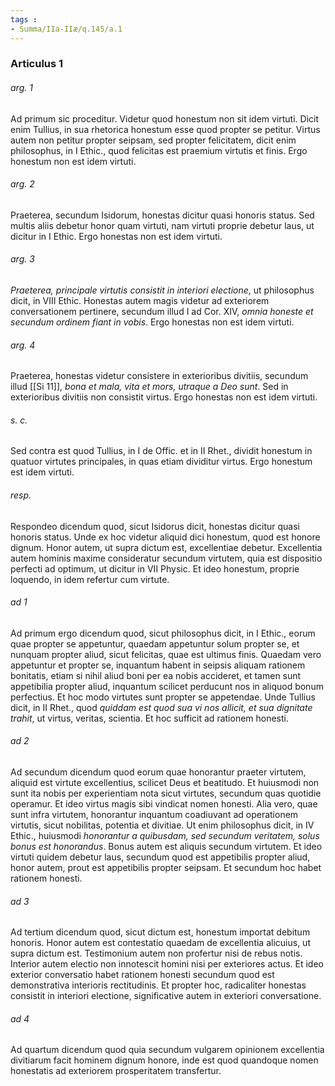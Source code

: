 ```yaml
---
tags : 
- Summa/IIa-IIæ/q.145/a.1
---
```


### Articulus 1

###### arg. 1
Ad primum sic proceditur. Videtur quod honestum non sit idem virtuti. Dicit enim Tullius, in sua rhetorica honestum esse quod propter se petitur. Virtus autem non petitur propter seipsam, sed propter felicitatem, dicit enim philosophus, in I Ethic., quod felicitas est praemium virtutis et finis. Ergo honestum non est idem virtuti.

###### arg. 2
Praeterea, secundum Isidorum, honestas dicitur quasi honoris status. Sed multis aliis debetur honor quam virtuti, nam virtuti proprie debetur laus, ut dicitur in I Ethic. Ergo honestas non est idem virtuti.

###### arg. 3
*Praeterea, principale virtutis consistit in interiori electione*, ut philosophus dicit, in VIII Ethic. Honestas autem magis videtur ad exteriorem conversationem pertinere, secundum illud I ad Cor. XIV, *omnia honeste et secundum ordinem fiant in vobis*. Ergo honestas non est idem virtuti.

###### arg. 4
Praeterea, honestas videtur consistere in exterioribus divitiis, secundum illud [[Si 11]], *bona et mala, vita et mors, utraque a Deo sunt*. Sed in exterioribus divitiis non consistit virtus. Ergo honestas non est idem virtuti.

###### s. c.
Sed contra est quod Tullius, in I de Offic. et in II Rhet., dividit honestum in quatuor virtutes principales, in quas etiam dividitur virtus. Ergo honestum est idem virtuti.

###### resp.
Respondeo dicendum quod, sicut Isidorus dicit, honestas dicitur quasi honoris status. Unde ex hoc videtur aliquid dici honestum, quod est honore dignum. Honor autem, ut supra dictum est, excellentiae debetur. Excellentia autem hominis maxime consideratur secundum virtutem, quia est dispositio perfecti ad optimum, ut dicitur in VII Physic. Et ideo honestum, proprie loquendo, in idem refertur cum virtute.

###### ad 1
Ad primum ergo dicendum quod, sicut philosophus dicit, in I Ethic., eorum quae propter se appetuntur, quaedam appetuntur solum propter se, et nunquam propter aliud, sicut felicitas, quae est ultimus finis. Quaedam vero appetuntur et propter se, inquantum habent in seipsis aliquam rationem bonitatis, etiam si nihil aliud boni per ea nobis accideret, et tamen sunt appetibilia propter aliud, inquantum scilicet perducunt nos in aliquod bonum perfectius. Et hoc modo virtutes sunt propter se appetendae. Unde Tullius dicit, in II Rhet., quod *quiddam est quod sua vi nos allicit, et sua dignitate trahit*, ut virtus, veritas, scientia. Et hoc sufficit ad rationem honesti.

###### ad 2
Ad secundum dicendum quod eorum quae honorantur praeter virtutem, aliquid est virtute excellentius, scilicet Deus et beatitudo. Et huiusmodi non sunt ita nobis per experientiam nota sicut virtutes, secundum quas quotidie operamur. Et ideo virtus magis sibi vindicat nomen honesti. Alia vero, quae sunt infra virtutem, honorantur inquantum coadiuvant ad operationem virtutis, sicut nobilitas, potentia et divitiae. Ut enim philosophus dicit, in IV Ethic., huiusmodi *honorantur a quibusdam, sed secundum veritatem, solus bonus est honorandus*. Bonus autem est aliquis secundum virtutem. Et ideo virtuti quidem debetur laus, secundum quod est appetibilis propter aliud, honor autem, prout est appetibilis propter seipsam. Et secundum hoc habet rationem honesti.

###### ad 3
Ad tertium dicendum quod, sicut dictum est, honestum importat debitum honoris. Honor autem est contestatio quaedam de excellentia alicuius, ut supra dictum est. Testimonium autem non profertur nisi de rebus notis. Interior autem electio non innotescit homini nisi per exteriores actus. Et ideo exterior conversatio habet rationem honesti secundum quod est demonstrativa interioris rectitudinis. Et propter hoc, radicaliter honestas consistit in interiori electione, significative autem in exteriori conversatione.

###### ad 4
Ad quartum dicendum quod quia secundum vulgarem opinionem excellentia divitiarum facit hominem dignum honore, inde est quod quandoque nomen honestatis ad exteriorem prosperitatem transfertur.


